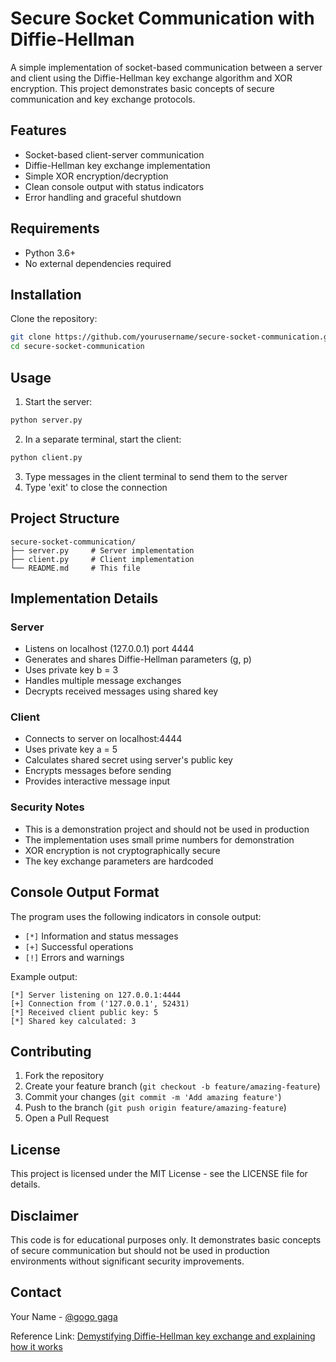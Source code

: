 # Secure Socket Communication with Diffie-Hellman

A simple implementation of socket-based communication between a server and client using the Diffie-Hellman key exchange algorithm and XOR encryption. This project demonstrates basic concepts of secure communication and key exchange protocols.

## Features

- Socket-based client-server communication
- Diffie-Hellman key exchange implementation
- Simple XOR encryption/decryption
- Clean console output with status indicators
- Error handling and graceful shutdown

## Requirements

- Python 3.6+
- No external dependencies required

## Installation

Clone the repository:
```bash
git clone https://github.com/yourusername/secure-socket-communication.git
cd secure-socket-communication
```

## Usage

1. Start the server:
```bash
python server.py
```

2. In a separate terminal, start the client:
```bash
python client.py
```

3. Type messages in the client terminal to send them to the server
4. Type 'exit' to close the connection

## Project Structure

```
secure-socket-communication/
├── server.py     # Server implementation
├── client.py     # Client implementation
└── README.md     # This file
```

## Implementation Details

### Server
- Listens on localhost (127.0.0.1) port 4444
- Generates and shares Diffie-Hellman parameters (g, p)
- Uses private key b = 3
- Handles multiple message exchanges
- Decrypts received messages using shared key

### Client
- Connects to server on localhost:4444
- Uses private key a = 5
- Calculates shared secret using server's public key
- Encrypts messages before sending
- Provides interactive message input

### Security Notes
- This is a demonstration project and should not be used in production
- The implementation uses small prime numbers for demonstration
- XOR encryption is not cryptographically secure
- The key exchange parameters are hardcoded

## Console Output Format

The program uses the following indicators in console output:
- `[*]` Information and status messages
- `[+]` Successful operations
- `[!]` Errors and warnings

Example output:
```
[*] Server listening on 127.0.0.1:4444
[+] Connection from ('127.0.0.1', 52431)
[*] Received client public key: 5
[*] Shared key calculated: 3
```

## Contributing

1. Fork the repository
2. Create your feature branch (`git checkout -b feature/amazing-feature`)
3. Commit your changes (`git commit -m 'Add amazing feature'`)
4. Push to the branch (`git push origin feature/amazing-feature`)
5. Open a Pull Request

## License

This project is licensed under the MIT License - see the LICENSE file for details.

## Disclaimer

This code is for educational purposes only. It demonstrates basic concepts of secure communication but should not be used in production environments without significant security improvements.

## Contact

Your Name - [@gogo gaga](https://github.com/HamzaBika)

Reference Link: [Demystifying Diffie-Hellman key exchange and explaining how it works](https://www.comparitech.com/blog/information-security/diffie-hellman-key-exchange/)
